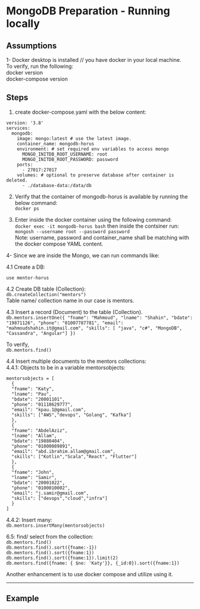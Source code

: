 # MongoDB Preparation - Running locally


## Assumptions  
1- Docker desktop is installed // you have docker in your local machine.  
To verify, run the following:  
docker version  
docker-compose version  

## Steps  

1. create docker-compose.yaml with the below content:  
```
version: '3.8'
services:
  mongodb:
    image: mongo:latest # use the latest image.
    container_name: mongodb-horus
    environment: # set required env variables to access mongo
      MONGO_INITDB_ROOT_USERNAME: root
      MONGO_INITDB_ROOT_PASSWORD: password
    ports:
      - 27017:27017
    volumes: # optional to preserve database after container is deleted.
      - ./database-data:/data/db 
 ```

2. Verify that the container of mongodb-horus is available by running the below command:  
`docker ps`



3. Enter inside the docker container using the following command:  
`docker exec -it mongodb-horus bash`
then inside the contsiner run: 
`mongosh --username root --password password`  
Note: username, password and container_name shall be matching with the docker compose YAML content.



4- Since we are inside the Mongo, we can run commands like:

4.1 Create a DB:

`use mentor-horus`

4.2 Create DB table (Collection):  
`db.createCollection("mentors")`  
  Table name/ collection name in our case is mentors.

4.3 Insert a record (Document) to the table (Collection). 
`db.mentors.insertOne({ "fname": "Mahmoud", "lname": "Shahin", "bdate": "19871126", "phone": "01007787781", "email": "mahmoudshahin.it@gmail.com", "skills": [ "java", "c#", "MongoDB", "Cassandra", "Angular"] })`

To verify,  
`db.mentors.find()`


4.4
Insert multiple documents to the mentors collections:  
4.4.1: Objects to be in a variable mentorsobjects:  
``` 
mentorsobjects = [
  {
  "fname": "Katy",
  "lname": "Pau",
  "bdate": "20001101",
  "phone": "01118629777",
  "email": "kpau.1@gmail.com",
  "skills": ["AWS","devops", "Golang", "Kafka"]
  },
  {
  "fname": "AbdelAziz",
  "lname": "Allam",
  "bdate": "19880404",
  "phone": "01000089891",
  "email": "abd.ibrahim.allam@gmail.com",
  "skills": ["Kotlin","Scala","React", "Flutter"]
  },
  {
  "fname": "John",
  "lname": "Samir",
  "bdate": "20001022",
  "phone": "0100010002",
  "email": "j.samir@gmail.com",
  "skills": ["devops","cloud","infra"]
  }
]
```

4.4.2: Insert many:  
`db.mentors.insertMany(mentorsobjects)`


6.5: find/ select from the collection:  
`db.mentors.find()`  
`db.mentors.find().sort({fname:-1})`  
`db.mentors.find().sort({fname:1})`  
`db.mentors.find().sort({fname:1}).limit(2)`  
`db.mentors.find({fname: { $ne: 'Katy'}}, {_id:0}).sort({fname:1})`  



Another enhancement is to use docker compose and utilize using it.   

----
## Example
